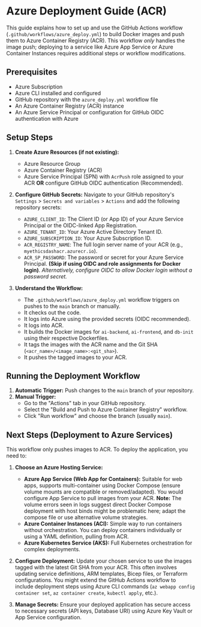 # Azure Deployment Guide (ACR)

This guide explains how to set up and use the GitHub Actions workflow (`.github/workflows/azure_deploy.yml`) to build Docker images and push them to Azure Container Registry (ACR). This workflow *only* handles the image push; deploying to a service like Azure App Service or Azure Container Instances requires additional steps or workflow modifications.

## Prerequisites

-   Azure Subscription
-   Azure CLI installed and configured
-   GitHub repository with the `azure_deploy.yml` workflow file
-   An Azure Container Registry (ACR) instance
-   An Azure Service Principal or configuration for GitHub OIDC authentication with Azure

## Setup Steps

1.  **Create Azure Resources (if not existing):**
    * Azure Resource Group
    * Azure Container Registry (ACR)
    * Azure Service Principal (SPN) with `AcrPush` role assigned to your ACR **OR** configure GitHub OIDC authentication (Recommended).

2.  **Configure GitHub Secrets:**
    Navigate to your GitHub repository's `Settings` > `Secrets and variables` > `Actions` and add the following repository secrets:
    * `AZURE_CLIENT_ID`: The Client ID (or App ID) of your Azure Service Principal or the OIDC-linked App Registration.
    * `AZURE_TENANT_ID`: Your Azure Active Directory Tenant ID.
    * `AZURE_SUBSCRIPTION_ID`: Your Azure Subscription ID.
    * `ACR_REGISTRY_NAME`: The full login server name of your ACR (e.g., `myethicsdashacr.azurecr.io`).
    * `ACR_SP_PASSWORD`: The password or secret for your Azure Service Principal. **(Skip if using OIDC and role assignments for Docker login)**. *Alternatively, configure OIDC to allow Docker login without a password secret.*

3.  **Understand the Workflow:**
    * The `.github/workflows/azure_deploy.yml` workflow triggers on pushes to the `main` branch or manually.
    * It checks out the code.
    * It logs into Azure using the provided secrets (OIDC recommended).
    * It logs into ACR.
    * It builds the Docker images for `ai-backend`, `ai-frontend`, and `db-init` using their respective Dockerfiles.
    * It tags the images with the ACR name and the Git SHA (`<acr_name>/<image_name>:<git_sha>`).
    * It pushes the tagged images to your ACR.

## Running the Deployment Workflow

1.  **Automatic Trigger:** Push changes to the `main` branch of your repository.
2.  **Manual Trigger:**
    * Go to the "Actions" tab in your GitHub repository.
    * Select the "Build and Push to Azure Container Registry" workflow.
    * Click "Run workflow" and choose the branch (usually `main`).

## Next Steps (Deployment to Azure Services)

This workflow only pushes images to ACR. To deploy the application, you need to:

1.  **Choose an Azure Hosting Service:**
    * **Azure App Service (Web App for Containers):** Suitable for web apps, supports multi-container using Docker Compose (ensure volume mounts are compatible or removed/adapted). You would configure App Service to pull images from your ACR. **Note:** The volume errors seen in logs suggest direct Docker Compose deployment with host binds might be problematic here; adapt the compose file or use alternative volume strategies.
    * **Azure Container Instances (ACI):** Simple way to run containers without orchestration. You can deploy containers individually or using a YAML definition, pulling from ACR.
    * **Azure Kubernetes Service (AKS):** Full Kubernetes orchestration for complex deployments.

2.  **Configure Deployment:** Update your chosen service to use the images tagged with the latest Git SHA from your ACR. This often involves updating service definitions, ARM templates, Bicep files, or Terraform configurations. You might extend the GitHub Actions workflow to include deployment steps using Azure CLI commands (`az webapp config container set`, `az container create`, `kubectl apply`, etc.).

3.  **Manage Secrets:** Ensure your deployed application has secure access to necessary secrets (API keys, Database URI) using Azure Key Vault or App Service configuration. 